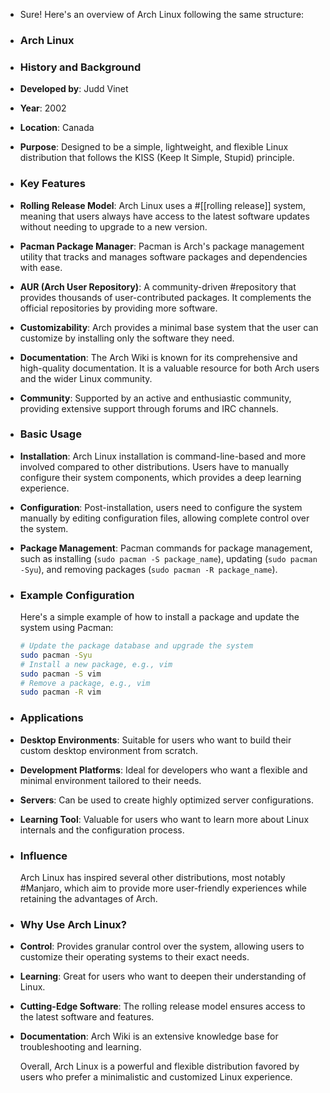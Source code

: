 - Sure! Here's an overview of Arch Linux following the same structure:
- ### **Arch Linux**
- ### **History and Background**
- **Developed by**: Judd Vinet
- **Year**: 2002
- **Location**: Canada
- **Purpose**: Designed to be a simple, lightweight, and flexible Linux distribution that follows the KISS (Keep It Simple, Stupid) principle.
- ### **Key Features**
- **Rolling Release Model**: Arch Linux uses a #[[rolling release]] system, meaning that users always have access to the latest software updates without needing to upgrade to a new version.
- **Pacman Package Manager**: Pacman is Arch's package management utility that tracks and manages software packages and dependencies with ease.
- **AUR (Arch User Repository)**: A community-driven #repository that provides thousands of user-contributed packages. It complements the official repositories by providing more software.
- **Customizability**: Arch provides a minimal base system that the user can customize by installing only the software they need.
- **Documentation**: The Arch Wiki is known for its comprehensive and high-quality documentation. It is a valuable resource for both Arch users and the wider Linux community.
- **Community**: Supported by an active and enthusiastic community, providing extensive support through forums and IRC channels.
- ### **Basic Usage**
- **Installation**: Arch Linux installation is command-line-based and more involved compared to other distributions. Users have to manually configure their system components, which provides a deep learning experience.
- **Configuration**: Post-installation, users need to configure the system manually by editing configuration files, allowing complete control over the system.
- **Package Management**: Pacman commands for package management, such as installing (`sudo pacman -S package_name`), updating (`sudo pacman -Syu`), and removing packages (`sudo pacman -R package_name`).
- ### **Example Configuration**
  
  Here's a simple example of how to install a package and update the system using Pacman:
  
  ```sh
  # Update the package database and upgrade the system
  sudo pacman -Syu
  # Install a new package, e.g., vim
  sudo pacman -S vim
  # Remove a package, e.g., vim
  sudo pacman -R vim
  ```
- ### **Applications**
- **Desktop Environments**: Suitable for users who want to build their custom desktop environment from scratch.
- **Development Platforms**: Ideal for developers who want a flexible and minimal environment tailored to their needs.
- **Servers**: Can be used to create highly optimized server configurations.
- **Learning Tool**: Valuable for users who want to learn more about Linux internals and the configuration process.
- ### **Influence**
  
  Arch Linux has inspired several other distributions, most notably #Manjaro, which aim to provide more user-friendly experiences while retaining the advantages of Arch.
- ### **Why Use Arch Linux?**
- **Control**: Provides granular control over the system, allowing users to customize their operating systems to their exact needs.
- **Learning**: Great for users who want to deepen their understanding of Linux.
- **Cutting-Edge Software**: The rolling release model ensures access to the latest software and features.
- **Documentation**: Arch Wiki is an extensive knowledge base for troubleshooting and learning.
  
  Overall, Arch Linux is a powerful and flexible distribution favored by users who prefer a minimalistic and customized Linux experience.